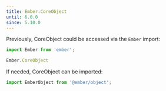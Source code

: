 ```yaml
---
title: Ember.CoreObject
until: 6.0.0
since: 5.10.0
---
```



Previously, CoreObject could be accessed via the `Ember` import:
```js
import Ember from 'ember';

Ember.CoreObject
```

 If needed, CoreObject can be imported:
```js
import EmberObject from '@ember/object';
```
